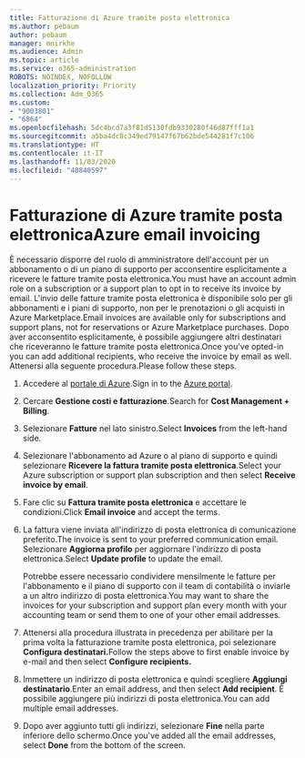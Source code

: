 ```yaml
---
title: Fatturazione di Azure tramite posta elettronica
ms.author: pebaum
author: pebaum
manager: mnirkhe
ms.audience: Admin
ms.topic: article
ms.service: o365-administration
ROBOTS: NOINDEX, NOFOLLOW
localization_priority: Priority
ms.collection: Adm_O365
ms.custom:
- "9003801"
- "6864"
ms.openlocfilehash: 5dc4bcd7a3f81d5130fdb9330280f46d87fff1a1
ms.sourcegitcommit: a5ba4dc8c349ed79147f67b62bde544281f7c106
ms.translationtype: HT
ms.contentlocale: it-IT
ms.lasthandoff: 11/03/2020
ms.locfileid: "48840597"
---
```

# <a name="azure-email-invoicing"></a><span data-ttu-id="57025-102">Fatturazione di Azure tramite posta elettronica</span><span class="sxs-lookup"><span data-stu-id="57025-102">Azure email invoicing</span></span>

<span data-ttu-id="57025-103">È necessario disporre del ruolo di amministratore dell'account per un abbonamento o di un piano di supporto per acconsentire esplicitamente a ricevere le fatture tramite posta elettronica.</span><span class="sxs-lookup"><span data-stu-id="57025-103">You must have an account admin role on a subscription or a support plan to opt in to receive its invoice by email.</span></span> <span data-ttu-id="57025-104">L'invio delle fatture tramite posta elettronica è disponibile solo per gli abbonamenti e i piani di supporto, non per le prenotazioni o gli acquisti in Azure Marketplace.</span><span class="sxs-lookup"><span data-stu-id="57025-104">Email invoices are available only for subscriptions and support plans, not for reservations or Azure Marketplace purchases.</span></span> <span data-ttu-id="57025-105">Dopo aver acconsentito esplicitamente, è possibile aggiungere altri destinatari che riceveranno le fatture tramite posta elettronica.</span><span class="sxs-lookup"><span data-stu-id="57025-105">Once you've opted-in you can add additional recipients, who receive the invoice by email as well.</span></span> <span data-ttu-id="57025-106">Attenersi alla seguente procedura.</span><span class="sxs-lookup"><span data-stu-id="57025-106">Please follow these steps.</span></span>

1. <span data-ttu-id="57025-107">Accedere al [portale di Azure](https://portal.azure.com/).</span><span class="sxs-lookup"><span data-stu-id="57025-107">Sign in to the [Azure portal](https://portal.azure.com/).</span></span>
2. <span data-ttu-id="57025-108">Cercare **Gestione costi e fatturazione**.</span><span class="sxs-lookup"><span data-stu-id="57025-108">Search for **Cost Management + Billing**.</span></span>
3. <span data-ttu-id="57025-109">Selezionare **Fatture** nel lato sinistro.</span><span class="sxs-lookup"><span data-stu-id="57025-109">Select **Invoices** from the left-hand side.</span></span>
4. <span data-ttu-id="57025-110">Selezionare l'abbonamento ad Azure o al piano di supporto e quindi selezionare **Ricevere la fattura tramite posta elettronica**.</span><span class="sxs-lookup"><span data-stu-id="57025-110">Select your Azure subscription or support plan subscription and then select **Receive invoice by email**.</span></span>
5. <span data-ttu-id="57025-111">Fare clic su **Fattura tramite posta elettronica** e accettare le condizioni.</span><span class="sxs-lookup"><span data-stu-id="57025-111">Click **Email invoice** and accept the terms.</span></span>
6. <span data-ttu-id="57025-112">La fattura viene inviata all'indirizzo di posta elettronica di comunicazione preferito.</span><span class="sxs-lookup"><span data-stu-id="57025-112">The invoice is sent to your preferred communication email.</span></span> <span data-ttu-id="57025-113">Selezionare **Aggiorna profilo** per aggiornare l'indirizzo di posta elettronica.</span><span class="sxs-lookup"><span data-stu-id="57025-113">Select **Update profile** to update the email.</span></span>  

    <span data-ttu-id="57025-114">Potrebbe essere necessario condividere mensilmente le fatture per l'abbonamento e il piano di supporto con il team di contabilità o inviarle a un altro indirizzo di posta elettronica.</span><span class="sxs-lookup"><span data-stu-id="57025-114">You may want to share the invoices for your subscription and support plan every month with your accounting team or send them to one of your other email addresses.</span></span>  

7. <span data-ttu-id="57025-115">Attenersi alla procedura illustrata in precedenza per abilitare per la prima volta la fatturazione tramite posta elettronica, poi selezionare  **Configura destinatari.**</span><span class="sxs-lookup"><span data-stu-id="57025-115">Follow the steps above to first enable invoice by e-mail and then select  **Configure recipients.**</span></span>
8. <span data-ttu-id="57025-116">Immettere un indirizzo di posta elettronica e quindi scegliere **Aggiungi destinatario**.</span><span class="sxs-lookup"><span data-stu-id="57025-116">Enter an email address, and then select **Add recipient**.</span></span> <span data-ttu-id="57025-117">È possibile aggiungere più indirizzi di posta elettronica.</span><span class="sxs-lookup"><span data-stu-id="57025-117">You can add multiple email addresses.</span></span>
9. <span data-ttu-id="57025-118">Dopo aver aggiunto tutti gli indirizzi, selezionare **Fine** nella parte inferiore dello schermo.</span><span class="sxs-lookup"><span data-stu-id="57025-118">Once you've added all the email addresses, select **Done** from the bottom of the screen.</span></span>
